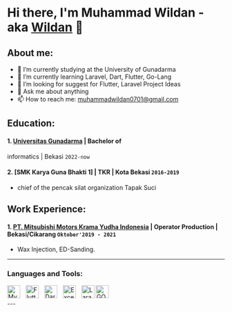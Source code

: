 # Hi there, I'm Muhammad Wildan - aka [Wildan](https://www.instagram.com/projectku___?igsh=dDV1cmp0NzVzeXds) 👋
## About me:
- 🔭 I’m currently studying at the University of Gunadarma
- 🌱 I’m currently learning Laravel, Dart, Flutter, Go-Lang
- 🤔 I’m looking for suggest for Flutter, Laravel Project Ideas
- 💬 Ask me about anything
- 📫 How to reach me: muhammadwildan0701@gmail.com

## Education:

#### 1. [Universitas Gunadarma](https://www.gunadarma.ac.id/) | Bachelor of 
informatics | Bekasi `2022-now`

 #### 2. [SMK Karya Guna Bhakti 1] | TKR | Kota Bekasi `2016-2019`
   - chief of the pencak silat organization Tapak Suci

## Work Experience:
#### 1. [PT. Mitsubishi Motors Krama Yudha Indonesia](https://www.mitsubishi-motors.co.id) | Operator Production | Bekasi/Cikarang `Oktober'2019 - 2021`
   - Wax Injection, ED-Sanding.
---

### Languages and Tools:

[<img align="left" alt="MySQL" width="30px" src="https://cdn.jsdelivr.net/gh/devicons/devicon/icons/mysql/mysql-original.svg" style="padding-right:10px;" />][webdev]
[<img align="left" alt="Flutter" width="30px" src="https://storage.googleapis.com/cms-storage-bucket/847ae81f5430402216fd.svg" style="padding-right:10px;" />][webdev]
[<img align="left" alt="Dart" width="30px" src="https://avatars.githubusercontent.com/u/1609975?s=200&v=4" style="padding-right:10px;" />][webdev]
[<img align="left" alt="Excel" width="30px" src="https://is2-ssl.mzstatic.com/image/thumb/Purple126/v4/a8/fd/5a/a8fd5a84-c6f1-355f-3b9f-6e86598efaa3/XCEL.png/1200x630bb.png" style="padding-right:10px;" />][webdev]
[<img align="left" alt="Laravel" width="30px" src="https://laravel.com/img/logomark.min.svg" style="padding-right:0px;" />][webdev]
[<img align="left" alt="GO" width="30px" src="https://go.dev/images/gophers/ladder.svg" style="padding-right:0px;" />][webdev]

<br />
<br />
---


[webdev]:https://github.com/Dannnnneeeee
 

